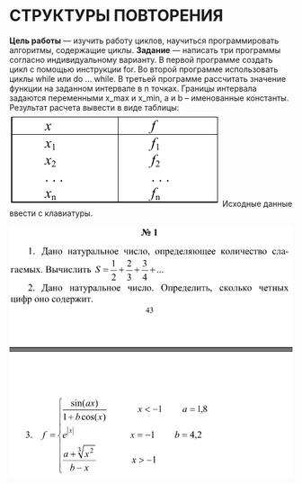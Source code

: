 # СТРУКТУРЫ ПОВТОРЕНИЯ

__Цель работы__ — изучить работу циклов, научиться программировать алгоритмы, содержащие циклы.
__Задание__ — написать три программы согласно индивидуальному варианту. В первой программе создать цикл с помощью инструкции for. Во второй программе использовать циклы while или do ... while. В третьей программе рассчитать значение функции на заданном интервале в n точках. Границы интервала задаются переменными x_max и x_min, a и b – именованные константы. Результат расчета вывести в виде таблицы:
![Таблица](https://github.com/atlz253/Suslov_C/blob/master/lab_4/table.png)
Исходные данные ввести с клавиатуры.

![Задание](https://github.com/atlz253/Suslov_C/blob/master/lab_4/task.png)